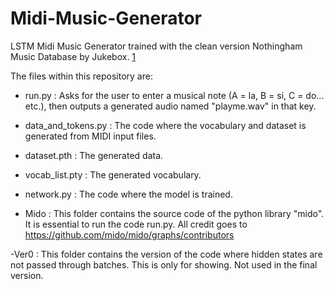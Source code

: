 # Midi-Music-Generator
LSTM Midi Music Generator trained with the clean version Nothingham Music Database by Jukebox. [1](https://github.com/jukedeck/nottingham-dataset)

The files within this repository are:

- run.py : Asks for the user to enter a musical note (A = la, B = si, C = do... etc.), then outputs a generated audio named "playme.wav" in that key.

- data_and_tokens.py : The code where the vocabulary and dataset is generated from MIDI input files.

- dataset.pth : The generated data.

- vocab_list.pty : The generated vocabulary.

- network.py : The code where the model is trained.

- Mido : This folder contains the source code of the python library "mido". It is essential to run the code run.py. All credit goes to https://github.com/mido/mido/graphs/contributors

-Ver0 : This folder contains the version of the code where hidden states are not passed through batches. This is only for showing. Not used in the final version.
